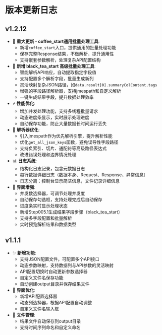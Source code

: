 # 版本更新日志

## v1.2.12
- 🚀 **重大更新 - coffee_start通用批量处理工具**:
  - 新增`coffee_start`入口，提供通用的批量处理功能
  - 保存完整Response结果，不做解析，提升通用性
  - 支持嵌套参数解析，处理复杂API配置结构
- 🚀 **新增 black_tea_start 高级批量处理工具**:
  - 智能解析API响应，自动提取指定字段值
  - 支持配置多个解析字段，批量生成新列
  - 灵活映射复杂JSON路径，如`data.result[0].summaryColContent.tags`
  - 增强的字段路径解析器，支持jmespath和自定义解析
  - 一键生成结果字段，提升数据处理效率
- ⚡ **性能优化**:
  - 增加并发处理功能，支持多线程批量请求
  - 动态进度条显示，实时展示处理进度
  - 自动保存功能，防止大量数据长时间运行丢失
- 🔧 **解析器优化**:
  - 引入jmespath作为优先解析引擎，提升解析性能
  - 优化`get_all_json_keys`函数，避免误导性字段路径
  - 支持负索引、切片、通配符等高级路径表达式
  - 改进错误处理和边界情况处理
- 📊 **日志系统**:
  - 结构化日志记录，包含元数据日志
  - 每行数据详细日志（数据本身、Request、Response、异常信息）
  - 日志分离：控制台显示简洁信息，文件记录详细信息
- 🎯 **界面增强**:
  - 并发数选择器，可调节处理并发度
  - 自动保存勾选框，支持处理完成后自动保存
  - 进度条实时显示处理状态
  - 新增Step005.1生成结果字段步骤（black_tea_start）
  - 支持多字段配置和批量解析
  - 实时预览解析结果和数据类型

## v1.1.1
- ✨ **新增功能**:
  - 支持JSON配置文件，可配置多个API接口
  - 动态参数映射，支持数据列与API参数的灵活映射
  - API配置切换时自动更新参数选择器
  - 自定义文件名保存功能
  - 自动创建output目录并保存结果文件
- 🎯 **界面优化**:
  - 新增API配置选择器
  - 动态列选择器，根据API配置自动调整
  - 自定义文件名输入框
- 📁 **文件管理**:
  - 结果文件自动保存到output目录
  - 支持时间序列命名和自定义命名
